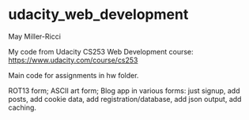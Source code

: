 udacity_web_development
====================

May Miller-Ricci

My code from Udacity CS253 Web Development course:
https://www.udacity.com/course/cs253

Main code for assignments in hw folder.

ROT13 form; ASCII art form; Blog app in various forms: just signup, add posts, add cookie data, add registration/database, add json output, add caching.